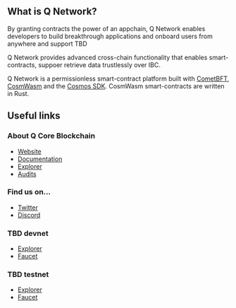 ## What is Q Network?
By granting contracts the power of an appchain, Q Network enables developers to build breakthrough applications and onboard users from anywhere and support TBD

Q Network provides advanced cross-chain functionality that enables smart-contracts, suppoer retrieve data trustlessly over IBC. 

Q Network is a permissionless smart-contract platform built with [CometBFT](https://cometbft.com/), [CosmWasm](https://cosmwasm.com/) and the [Cosmos SDK](https://docs.cosmos.network/). CosmWasm smart-contracts are written in Rust. 

## Useful links

### About Q Core Blockchain

- [Website](https://qlabs.xyz/)
- [Documentation](https://qlabs.xyz/docs.html)
- [Explorer](TBD)
- [Audits](TBD)

### Find us on...

- [Twitter](https://twitter.com/QlabsXyz)
- [Discord](https://discord.gg/4K9gxnV4)

### TBD devnet 

- [Explorer](TBD)
- [Faucet](TBD)

### TBD testnet 

- [Explorer](TBD)
- [Faucet](TBD)
